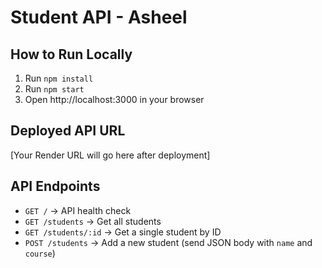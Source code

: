 # Student API - Asheel

## How to Run Locally
1. Run `npm install`
2. Run `npm start`
3. Open http://localhost:3000 in your browser

## Deployed API URL
[Your Render URL will go here after deployment]

## API Endpoints
- `GET /` → API health check
- `GET /students` → Get all students
- `GET /students/:id` → Get a single student by ID
- `POST /students` → Add a new student (send JSON body with `name` and `course`)
